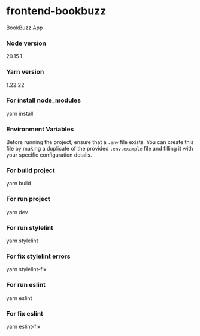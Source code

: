 # frontend-bookbuzz
BookBuzz App

### Node version

20.15.1

### Yarn version

1.22.22

### For install node_modules

yarn install

### Environment Variables

Before running the project, ensure that a `.env` file exists. You can create this file by making a duplicate of the provided `.env.example` file and filling it with your specific configuration details.

### For build project

yarn build

### For run project

yarn dev

### For run stylelint

yarn stylelint

### For fix stylelint errors

yarn stylelint-fix

### For run eslint

yarn eslint

### For fix eslint

yarn eslint-fix
